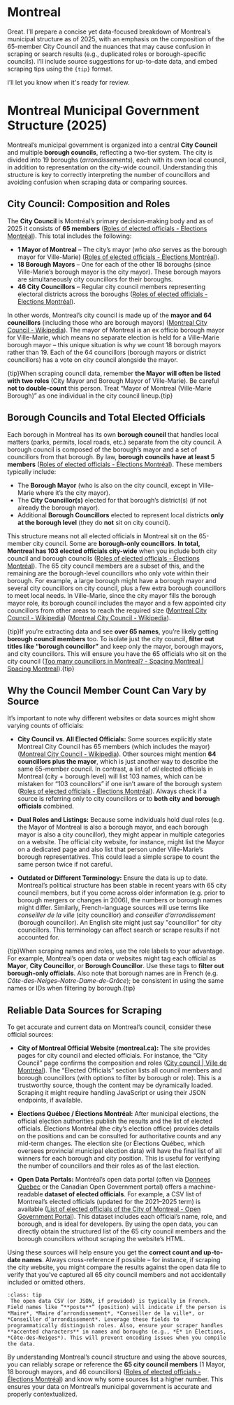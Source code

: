 # Montreal

Great. I’ll prepare a concise yet data-focused breakdown of Montreal’s municipal structure as of 2025, with an emphasis on the composition of the 65-member City Council and the nuances that may cause confusion in scraping or search results (e.g., duplicated roles or borough-specific councils). I’ll include source suggestions for up-to-date data, and embed scraping tips using the `{tip}` format.

I’ll let you know when it's ready for review.

# Montreal Municipal Government Structure (2025)

Montreal’s municipal government is organized into a central **City Council** and multiple **borough councils**, reflecting a two-tier system. The city is divided into 19 boroughs (*arrondissements*), each with its own local council, in addition to representation on the city-wide council. Understanding this structure is key to correctly interpreting the number of councillors and avoiding confusion when scraping data or comparing sources.

## City Council: Composition and Roles

The **City Council** is Montréal’s primary decision-making body and as of 2025 it consists of **65 members** ([Roles of elected officials - Élections Montréal](https://elections.montreal.ca/en/roles-of-elected-members/#:~:text=The%20City%20of%20Montreal%20has,103%20elected%20officials)). This total includes the following:

- **1 Mayor of Montreal** – The city’s mayor (who *also* serves as the borough mayor for Ville-Marie) ([Roles of elected officials - Élections Montréal](https://elections.montreal.ca/en/roles-of-elected-members/#:~:text=,46%20city%20councillors)).
- **18 Borough Mayors** – One for each of the other 18 boroughs (since Ville-Marie’s borough mayor is the city mayor). These borough mayors are simultaneously city councillors for their boroughs.
- **46 City Councillors** – Regular city council members representing electoral districts across the boroughs ([Roles of elected officials - Élections Montréal](https://elections.montreal.ca/en/roles-of-elected-members/#:~:text=,46%20city%20councillors)).

In other words, Montreal’s city council is made up of the **mayor and 64 councillors** (including those who are borough mayors) ([Montreal City Council - Wikipedia](https://en.wikipedia.org/wiki/Montreal_City_Council#:~:text=The%20current%20city%20council%20consists,entities%20at%20the%20municipal%20level)). The mayor of Montreal is an ex officio borough mayor for Ville-Marie, which means no separate election is held for a Ville-Marie borough mayor – this unique situation is why we count 18 borough mayors rather than 19. Each of the 64 councillors (borough mayors or district councillors) has a vote on city council alongside the mayor.

{tip}When scraping council data, remember **the Mayor will often be listed with two roles** (City Mayor and Borough Mayor of Ville-Marie). Be careful **not to double-count** this person. Treat “Mayor of Montreal (Ville-Marie Borough)” as one individual in the city council lineup.{tip}

## Borough Councils and Total Elected Officials

Each borough in Montreal has its own **borough council** that handles local matters (parks, permits, local roads, etc.) separate from the city council. A borough council is composed of the borough’s mayor and a set of councillors from that borough. By law, **borough councils have at least 5 members** ([Roles of elected officials - Élections Montréal](https://elections.montreal.ca/en/roles-of-elected-members/#:~:text=All%20elected%20officials%20of%20the,have%20at%20least%205%20members)). These members typically include:

- The **Borough Mayor** (who is also on the city council, except in Ville-Marie where it’s the city mayor).  
- The **City Councillor(s)** elected for that borough’s district(s) (if not already the borough mayor).  
- Additional **Borough Councillors** elected to represent local districts **only at the borough level** (they do **not** sit on city council).

This structure means not all elected officials in Montreal sit on the 65-member city council. Some are **borough-only councillors**. **In total, Montreal has 103 elected officials city-wide** when you include both city council and borough councils ([Roles of elected officials - Élections Montréal](https://elections.montreal.ca/en/roles-of-elected-members/#:~:text=The%20City%20of%20Montreal%20has,103%20elected%20officials)). The 65 city council members are a subset of this, and the remaining are the borough-level councillors who only vote within their borough. For example, a large borough might have a borough mayor and several city councillors on city council, plus a few extra borough councillors to meet local needs. In Ville-Marie, since the city mayor fills the borough mayor role, its borough council includes the mayor and a few appointed city councillors from other areas to reach the required size ([Montreal City Council - Wikipedia](https://en.wikipedia.org/wiki/Montreal_City_Council#:~:text=Each%20borough%20is%20divided%20into,additional%20borough%20councillors%2C%20as%20follows)) ([Montreal City Council - Wikipedia](https://en.wikipedia.org/wiki/Montreal_City_Council#:~:text=elects%202%20borough%20councillors%20Ville,boroughs%20named%20by%20the%20Mayor)).

{tip}If you’re extracting data and see **over 65 names**, you’re likely getting **borough council members** too. To isolate just the city council, **filter out titles like “borough councillor”** and keep only the mayor, borough mayors, and city councillors. This will ensure you have the 65 officials who sit on the city council ([Too many councillors in Montreal? - Spacing Montreal | Spacing Montreal](https://spacing.ca/montreal/2011/01/17/too-many-councillors-in-montreal/#:~:text=So%20how%20does%20our%20City,councillors%2C%20despite%20being%20having%20over)).{tip}

## Why the Council Member Count Can Vary by Source

It’s important to note why different websites or data sources might show varying counts of officials:

- **City Council vs. All Elected Officials:** Some sources explicitly state Montreal City Council has 65 members (which includes the mayor) ([Montreal City Council - Wikipedia](https://en.wikipedia.org/wiki/Montreal_City_Council#:~:text=The%20current%20city%20council%20consists,entities%20at%20the%20municipal%20level)). Other sources might mention **64 councillors plus the mayor**, which is just another way to describe the same 65-member council. In contrast, a list of *all* elected officials in Montreal (city + borough level) will list 103 names, which can be mistaken for “103 councillors” if one isn’t aware of the borough system ([Roles of elected officials - Élections Montréal](https://elections.montreal.ca/en/roles-of-elected-members/#:~:text=The%20City%20of%20Montreal%20has,103%20elected%20officials)). Always check if a source is referring only to city councillors or to **both city and borough officials** combined.

- **Dual Roles and Listings:** Because some individuals hold dual roles (e.g. the Mayor of Montreal is also a borough mayor, and each borough mayor is also a city councillor), they might appear in multiple categories on a website. The official city website, for instance, might list the Mayor on a dedicated page and also list that person under Ville-Marie’s borough representatives. This could lead a simple scrape to count the same person twice if not careful.

- **Outdated or Different Terminology:** Ensure the data is up to date. Montreal’s political structure has been stable in recent years with 65 city council members, but if you come across older information (e.g. prior to borough mergers or changes in 2006), the numbers or borough names might differ. Similarly, French-language sources will use terms like *conseiller de la ville* (city councillor) and *conseiller d’arrondissement* (borough councillor). An English site might just say "councillor" for city councillors. This terminology can affect search or scrape results if not accounted for.

{tip}When scraping names and roles, use the role labels to your advantage. For example, Montreal’s open data or websites might tag each official as **Mayor**, **City Councillor**, or **Borough Councillor**. Use these tags to **filter out borough-only officials**. Also note that borough names are in French (e.g. *Côte-des-Neiges–Notre-Dame-de-Grâce*); be consistent in using the same names or IDs when filtering by borough.{tip}

## Reliable Data Sources for Scraping

To get accurate and current data on Montreal’s council, consider these official sources:

- **City of Montreal Official Website (montreal.ca):** The site provides pages for city council and elected officials. For instance, the “City Council” page confirms the composition and roles ([City council | Ville de Montréal](https://montreal.ca/en/city-government/city-council#:~:text=City%20council%20is%20composed%20of,65%20elected%20officials)). The “Elected Officials” section lists all council members and borough councillors (with options to filter by borough or role). This is a trustworthy source, though the content may be dynamically loaded. Scraping it might require handling JavaScript or using their JSON endpoints, if available.

- **Élections Québec / Élections Montréal:** After municipal elections, the official election authorities publish the results and the list of elected officials. Élections Montréal (the city’s election office) provides details on the positions and can be consulted for authoritative counts and any mid-term changes. The election site (or Élections Québec, which oversees provincial municipal election data) will have the final list of all winners for each borough and city position. This is useful for verifying the number of councillors and their roles as of the last election.

- **Open Data Portals:** Montréal’s open data portal (often via [Donnees Quebec](https://donnees.montreal.ca) or the Canadian Open Government portal) offers a machine-readable **dataset of elected officials**. For example, a CSV list of Montreal’s elected officials (updated for the 2021–2025 term) is available ([List of elected officials of the City of Montreal - Open Government Portal](https://open.canada.ca/data/en/dataset/381d74ca-dadd-459f-95c9-db255b5f4480#:~:text=Montreal.%202025,csv%20List%20of%20elected%20officials)). This dataset includes each official’s name, role, and borough, and is ideal for developers. By using the open data, you can directly obtain the structured list of the 65 city council members and the borough councillors without scraping the website’s HTML. 

Using these sources will help ensure you get the **correct count and up-to-date names**. Always cross-reference if possible – for instance, if scraping the city website, you might compare the results against the open data file to verify that you’ve captured all 65 city council members and not accidentally included or omitted others.

```{admonition} **Scraping Tip:**
:class: tip
 The open data CSV (or JSON, if provided) is typically in French. Field names like “**poste**” (position) will indicate if the person is *Maire*, *Maire d’arrondissement*, *Conseiller de la ville*, or *Conseiller d’arrondissement*. Leverage these fields to programmatically distinguish roles. Also, ensure your scraper handles **accented characters** in names and boroughs (e.g., *É* in Élections, *Côte-des-Neiges*). This will prevent encoding issues when you compile the data.
 ```

By understanding Montreal’s council structure and using the above sources, you can reliably scrape or reference the **65 city council members** (1 Mayor, 18 borough mayors, and 46 councillors) ([Roles of elected officials - Élections Montréal](https://elections.montreal.ca/en/roles-of-elected-members/#:~:text=Among%20them%2C%2065%20sit%20on,the%20City%20of%20Montreal%2C%20including)) and know why some sources list a higher number. This ensures your data on Montreal’s municipal government is accurate and properly contextualized. 


